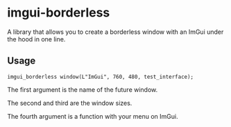 # imgui-borderless
A library that allows you to create a borderless window with an ImGui under the hood in one line.

## Usage
    imgui_borderless window(L"ImGui", 760, 480, test_interface);

The first argument is the name of the future window.

The second and third are the window sizes.

The fourth argument is a function with your menu on ImGui.
